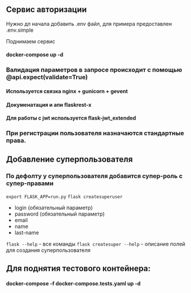 ## Сервис авторизации

Нужно дл начала добавить .env файл, для примера предоставлен .env.simple

Поднимаем сервис 
#### docker-compose up -d
### Валидация параметров в запросе происходит с помощью @api.expect(validate=True)
#### Используется связка nginx + gunicorn + gevent
#### Докуменатация и апи flaskrest-x
#### Для работы с jwt используется flask-jwt_extended

### При регистрации пользователя назначаются стандартные права.

## Добавление суперпользователя
### По дефолту у суперпользователя добавится супер-роль с супер-правами

```export FLASK_APP=run.py```
```flask createsuperuser```

- login (обязательный параметр)
- password (обязательный параметр)
- email
- name
- last-name

```flask --help``` - все команды
```flask createsuper --help``` - описание полей для создания суперпользователя

## Для поднятия тестового контейнера:

#### docker-compose -f docker-compose.tests.yaml up -d